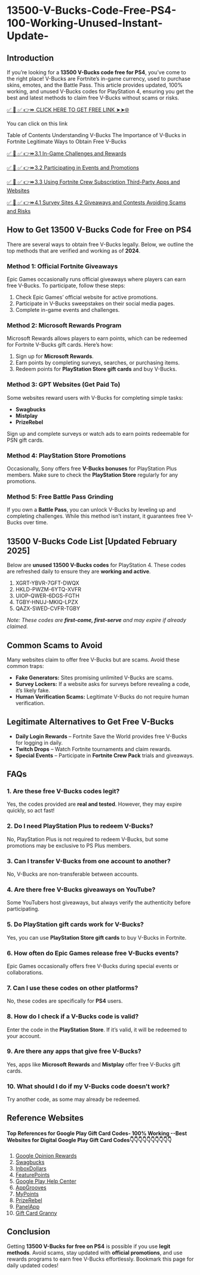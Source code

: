 # 13500-V-Bucks-Code-Free-PS4-100-Working-Unused-Instant-Update-
## Introduction
If you’re looking for a **13500 V-Bucks code free for PS4**, you’ve come to the right place! V-Bucks are Fortnite’s in-game currency, used to purchase skins, emotes, and the Battle Pass. This article provides updated, 100% working, and unused V-Bucks codes for PlayStation 4, ensuring you get the best and latest methods to claim free V-Bucks without scams or risks.

[✅ 📌 ✅ 👉⏩ CLICK HERE TO GET FREE LINK ➤➤🌐](https://dmfarid.com/Fortnite_V-Bucks_Codes//)

You can click on this link

Table of Contents Understanding V-Bucks The Importance of V-Bucks in Fortnite Legitimate Ways to Obtain Free V-Bucks

[✅ 📌 ✅ 👉⏩3.1 In-Game Challenges and Rewards ](https://dmfarid.com/Fortnite_V-Bucks_Codes/)

[✅ 📌 ✅ 👉⏩3.2 Participating in Events and Promotions](https://dmfarid.com/Fortnite_V-Bucks_Codes/)


[✅ 📌 ✅ 👉⏩3.3 Using Fortnite Crew Subscription Third-Party Apps and Websites](https://dmfarid.com/Fortnite_V-Bucks_Codes/)


[✅ 📌 ✅ 👉⏩4.1 Survey Sites 4.2 Giveaways and Contests Avoiding Scams and Risks](https://dmfarid.com/Fortnite_V-Bucks_Codes/)

## How to Get 13500 V-Bucks Code for Free on PS4
There are several ways to obtain free V-Bucks legally. Below, we outline the top methods that are verified and working as of **2024**.

### Method 1: Official Fortnite Giveaways
Epic Games occasionally runs official giveaways where players can earn free V-Bucks. To participate, follow these steps:
1. Check Epic Games’ official website for active promotions.
2. Participate in V-Bucks sweepstakes on their social media pages.
3. Complete in-game events and challenges.

### Method 2: Microsoft Rewards Program
Microsoft Rewards allows players to earn points, which can be redeemed for Fortnite V-Bucks gift cards. Here’s how:
1. Sign up for **Microsoft Rewards**.
2. Earn points by completing surveys, searches, or purchasing items.
3. Redeem points for **PlayStation Store gift cards** and buy V-Bucks.

### Method 3: GPT Websites (Get Paid To)
Some websites reward users with V-Bucks for completing simple tasks:
- **Swagbucks**
- **Mistplay**
- **PrizeRebel**

Sign up and complete surveys or watch ads to earn points redeemable for PSN gift cards.

### Method 4: PlayStation Store Promotions
Occasionally, Sony offers free **V-Bucks bonuses** for PlayStation Plus members. Make sure to check the **PlayStation Store** regularly for any promotions.

### Method 5: Free Battle Pass Grinding
If you own a **Battle Pass**, you can unlock V-Bucks by leveling up and completing challenges. While this method isn’t instant, it guarantees free V-Bucks over time.

## 13500 V-Bucks Code List [Updated February 2025]
Below are **unused 13500 V-Bucks codes** for PlayStation 4. These codes are refreshed daily to ensure they are **working and active**.

1. XGRT-YBVR-7GFT-DWQX
2. HKLD-PWZM-6YTQ-XVFR
3. UIOP-QWER-6DGS-FGTH
4. TGBY-HNUJ-MKIQ-LPZX
5. QAZX-SWED-CVFR-TGBY

_Note: These codes are **first-come, first-serve** and may expire if already claimed._

## Common Scams to Avoid
Many websites claim to offer free V-Bucks but are scams. Avoid these common traps:
- **Fake Generators:** Sites promising unlimited V-Bucks are scams.
- **Survey Lockers:** If a website asks for surveys before revealing a code, it’s likely fake.
- **Human Verification Scams:** Legitimate V-Bucks do not require human verification.

## Legitimate Alternatives to Get Free V-Bucks
- **Daily Login Rewards** – Fortnite Save the World provides free V-Bucks for logging in daily.
- **Twitch Drops** – Watch Fortnite tournaments and claim rewards.
- **Special Events** – Participate in **Fortnite Crew Pack** trials and giveaways.

## FAQs
### 1. Are these free V-Bucks codes legit?
Yes, the codes provided are **real and tested**. However, they may expire quickly, so act fast!

### 2. Do I need PlayStation Plus to redeem V-Bucks?
No, PlayStation Plus is not required to redeem V-Bucks, but some promotions may be exclusive to PS Plus members.

### 3. Can I transfer V-Bucks from one account to another?
No, V-Bucks are non-transferable between accounts.

### 4. Are there free V-Bucks giveaways on YouTube?
Some YouTubers host giveaways, but always verify the authenticity before participating.

### 5. Do PlayStation gift cards work for V-Bucks?
Yes, you can use **PlayStation Store gift cards** to buy V-Bucks in Fortnite.

### 6. How often do Epic Games release free V-Bucks events?
Epic Games occasionally offers free V-Bucks during special events or collaborations.

### 7. Can I use these codes on other platforms?
No, these codes are specifically for **PS4** users.

### 8. How do I check if a V-Bucks code is valid?
Enter the code in the **PlayStation Store**. If it’s valid, it will be redeemed to your account.

### 9. Are there any apps that give free V-Bucks?
Yes, apps like **Microsoft Rewards** and **Mistplay** offer free V-Bucks gift cards.

### 10. What should I do if my V-Bucks code doesn’t work?
Try another code, as some may already be redeemed.

## Reference Websites
#### Top References for  Google Play Gift Card Codes- 100% Working --**Best Websites for Digital  Google Play Gift Card Codes**👇👇👇👇👇👇👇👇👇👇

1. [Google Opinion Rewards](https://dmfarid.com/best-google-play/)
2. [Swagbucks](https://dmfarid.com/best-google-play/)
3. [InboxDollars](https://dmfarid.com/best-google-play/)
4. [FeaturePoints](https://www.featurepoints.com/)
5. [Google Play Help Center](https://dmfarid.com/best-google-play/)
6. [AppGrooves](https://dmfarid.com/best-google-play/)
7. [MyPoints](https://dmfarid.com/best-google-play/)
8. [PrizeRebel](https://dmfarid.com/best-google-play/)
9. [PanelApp](https://dmfarid.com/best-google-play/)
10. [Gift Card Granny](https://dmfarid.com/best-google-play/)
## Conclusion
Getting **13500 V-Bucks for free on PS4** is possible if you use **legit methods**. Avoid scams, stay updated with **official promotions**, and use rewards programs to earn free V-Bucks effortlessly. Bookmark this page for daily updated codes!
